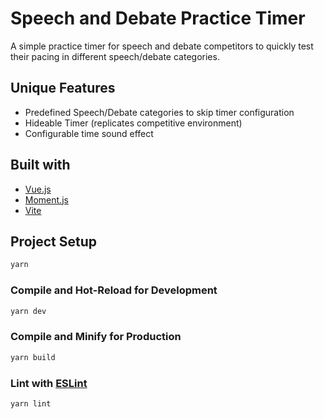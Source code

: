 # Speech and Debate Practice Timer

A simple practice timer for speech and debate competitors to quickly test their pacing in different speech/debate categories.

## Unique Features

- Predefined Speech/Debate categories to skip timer configuration
- Hideable Timer (replicates competitive environment)
- Configurable time sound effect

## Built with

- [Vue.js](https://vuejs.org/)
- [Moment.js](https://momentjs.com/)
- [Vite](https://vite.dev/)

## Project Setup

```sh
yarn
```

### Compile and Hot-Reload for Development

```sh
yarn dev
```

### Compile and Minify for Production

```sh
yarn build
```

### Lint with [ESLint](https://eslint.org/)

```sh
yarn lint
```
